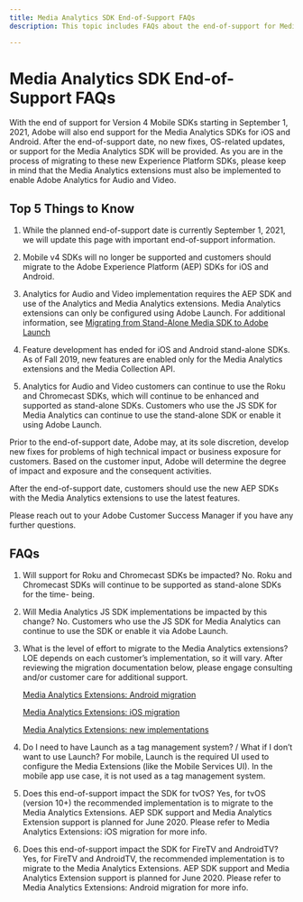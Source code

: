 ```yaml
---
title: Media Analytics SDK End-of-Support FAQs
description: This topic includes FAQs about the end-of-support for Media Analytics SDKs.

---
```


# Media Analytics SDK End-of-Support FAQs

With the end of support for Version 4 Mobile SDKs starting in September 1, 2021, Adobe will also end support for the Media Analytics SDKs for iOS and Android. After the end-of-support date, no new fixes, OS-related updates, or support for the Media Analytics SDK will be provided.  As you are in the process of migrating to these new Experience Platform SDKs, please keep in mind that the Media Analytics extensions must also be implemented to enable Adobe Analytics for Audio and Video.

## Top 5 Things to Know

1. While the planned end-of-support date is currently September 1, 2021, we will update this page with important end-of-support information.

1. Mobile v4 SDKs will no longer be supported and customers should migrate to the Adobe Experience Platform (AEP) SDKs for iOS and Android.

1. Analytics for Audio and Video implementation requires the AEP SDK and use of the Analytics and Media Analytics extensions. Media Analytics extensions can only be configured using Adobe Launch.  For additional information, see [Migrating from Stand-Alone Media SDK to Adobe Launch](https://docs.adobe.com/content/help/en/media-analytics/using/sdk-implement/sdk-to-launch/sdk-to-launch-migration.html)

1. Feature development has ended for iOS and Android stand-alone SDKs.  As of Fall 2019, new features are enabled only for the Media Analytics extensions and the Media Collection API.

1. Analytics for Audio and Video customers can continue to use the Roku and Chromecast SDKs, which will continue to be enhanced and supported as stand-alone SDKs.  Customers who use the JS SDK for Media Analytics can continue to use the stand-alone SDK or enable it using Adobe Launch.

Prior to the end-of-support date, Adobe may, at its sole discretion, develop new fixes for problems of high technical impact or business exposure for customers. Based on the customer input, Adobe will determine the degree of impact and exposure and the consequent activities.

After the end-of-support date, customers should use the new AEP SDKs with the Media Analytics extensions to use the latest features.

Please reach out to your Adobe Customer Success Manager if you have any further questions.

## FAQs

1. Will support for Roku and Chromecast SDKs be impacted?​
No.  Roku and Chromecast SDKs will continue to be supported as stand-alone SDKs for the time- being.​
​
1. Will Media Analytics JS SDK implementations be impacted by this change?​
No.  Customers who use the JS SDK for Media Analytics can continue to use the SDK or enable it via Adobe Launch.
​
1. What is the level of effort to migrate to the Media Analytics extensions?​
LOE depends on each customer’s implementation, so it will vary.  After reviewing the migration documentation below, please engage consulting and/or customer care for additional support.

    [Media Analytics Extensions: Android migration](https://docs.adobe.com/content/help/en/media-analytics/using/sdk-implement/sdk-to-launch/sdk-to-launch-migration-platforms/sdk-to-launch-migration-android.html)

   [Media Analytics Extensions: iOS migration](https://docs.adobe.com/content/help/en/media-analytics/using/sdk-implement/sdk-to-launch/sdk-to-launch-migration-platforms/sdk-to-launch-migration-ios.html)

   [Media Analytics Extensions: new implementations](https://aep-sdks.gitbook.io/docs/using-mobile-extensions/adobe-media-analytics)

1.  Do I need to have Launch as a tag management system? / What if I don’t want to use Launch?​
For mobile, Launch is the required UI used to configure the Media Extensions (like the Mobile Services UI).  In the mobile app use case, it is not used as a tag management system.

1. Does this end-of-support impact the SDK for tvOS?​
Yes, for tvOS (version 10+) the recommended implementation is to migrate to the Media Analytics Extensions.  AEP SDK support and Media Analytics Extension support is planned for June 2020.  Please refer to Media Analytics Extensions: iOS migration for more info.

1. Does this end-of-support impact the SDK for FireTV and AndroidTV?​
Yes, for FireTV and AndroidTV,  the recommended implementation is to migrate to the Media Analytics Extensions.  AEP SDK support and Media Analytics Extension support is planned for June 2020.  Please refer to Media Analytics Extensions: Android migration for more info.
